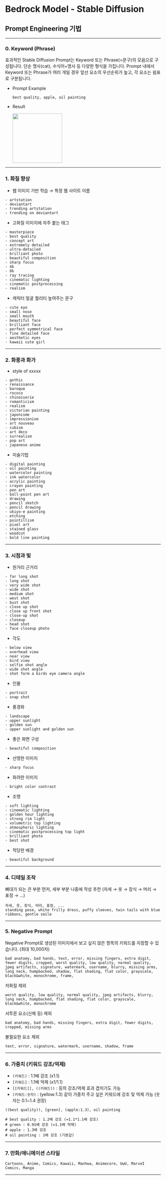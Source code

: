 # Bedrock Model - Stable Diffusion

## Prompt Engineering 기법

---

### 0. Keyword (Phrase)
효과적인 Stable Diffusion Prompt는 Keyword 또는 Phrase(=문구)의 모음으로 구성됩니다. 단순 명사(cat), 수식어+명사 등 다양한 형식을 가집니다. Prompt 내에서 Keyword 또는 Phrase가 여러 개일 경우 앞선 요소의 우선순위가 높고, 각 요소는 쉼표로 구분됩니다.
- Prompt Example

  ```
  best quality, apple, oil painting
  ```

- Result

  <img src="/img/hackathon/generated_apple.jpg" width="160px" />

---

### 1. 화질 향상
- 웹 이미지 기반 학습 → 특정 웹 사이트 이름
```
- artstation
- deviantart
- trending artstation
- trending on deviantart
```
- 고화질 이미지에 자주 붙는 태그
```
- masterpiece
- best quality
- concept art
- extremely detailed
- ultra-detailed
- brilliant photo
- beautiful composition
- sharp focus
- 4k
- 8k
- ray tracing
- cinematic lighting
- cinematic postprocessing
- realism
```
- 캐릭터 얼굴 퀄리티 높여주는 문구
```
- cute eye
- small nose
- small mouth
- beautiful face
- brilliant face
- perfect symmetrical face
- fine detailed face
- aesthetic eyes
- kawaii cute girl
```

---

### 2. 화풍과 화가
- style of xxxxx
```
- gothic
- renaissance
- baroque
- rococo
- chinoiserie
- romanticism
- realism
- victorian painting
- japonisme
- impressionism
- art nouveau
- cubism
- art deco
- surrealism
- pop art
- japanese anime
```
- 미술기법
```
- digital painting
- oil painting
- watercolor painting
- ink watercolor
- acrylic painting
- crayon painting
- pen art
- ball-point pen art
- drawing
- pencil sketch
- pencil drawing
- ukiyo-e painting
- etching
- pointillism
- pixel art
- stained glass
- woodcut
- bold line painting
```

---

### 3. 시점과 빛
- 원거리 근거리
```
- far long shot
- long shot
- very wide shot
- wide shot
- medium shot
- west shot
- bust shot
- close up shot
- close up front shot
- close-up shot
- closeup
- head shot
- face closeup photo
```
- 각도
```
- below view
- overhead view
- near view
- bird view
- selfie shot angle
- wide shot angle
- shot form a birds eye camera angle
```
- 인물
```
- portrait
- snap shot
```
- 풍경화
```
- landscape
- upper sunlight
- golden sun
- upper sunlight and golden sun
```
- 좋은 화면 구성
```
- beautiful composition 
```
- 선명한 이미지
```
- sharp focus
```
- 화려한 이미지
```
- bright color contrast
```
- 조명
```
- soft lighting
- cinematic lighting
- golden hour lighting
- strong rim light
- volumetric top lighting
- atmospheric lighting
- cinematic postprocessing top light
- brilliant photo
- best shot
```
- 적당한 배경
```
- beautiful background
```

---

### 4. 디테일 조작
뼈대가 되는 큰 부분 먼저, 세부 부분 나중에 작성 추천 (자세 → 옷 → 장식 → 머리 → 표정 → …)
```
자세, 옷, 장식, 머리, 표정, ...
standing pose, white frilly dress, puffy sleeves, twin tails with blue ribbons, gentle smile
```

---

### 5. Negative Prompt
Negative Prompt로 생성된 이미지에서 보고 싶지 않은 항목의 키워드를 지정할 수 있습니다. (최대 10,000자)
```
bad anatomy, bad hands, text, error, missing fingers, extra digit, fewer digits, cropped, worst quality, low quality, normal quality, jpeg artifacts, signature, watermark, username, blurry, missing arms, long neck, humpbacked, shadow, flat shading, flat color, grayscale, black&white, monochrome, frame,
```
저화질 제외
```
worst quality, low quality, normal quality, jpeg artifacts, blurry, long neck, humpbacked, flat shading, flat color, grayscale, black&white, monochrome
```
서투른 요소(신체 등) 제외
```
bad anatomy, bad hands, missing fingers, extra digit, fewer digits, cropped, missing arms
```
불필요한 요소 제외
```
text, error, signature, watermark, username, shadow, frame
```

---

### 6. 가중치 (키워드 강조/억제)
- `(키워드)` : 1.1배 강조 (x1.1)
- `[키워드]` : 1.1배 억제 (x1/1.1)
- `[[키워드]], ((키워드))` : 등의 강조/억제 효과 겹치기도 가능
- `(키워드:숫자)` : (yellow:1.3) 같이 가중치 주고 싶은 키워드에 강조 및 억제 가능 (숫자는 0.1~1.4 권장)
```
((best quality)), [green], (apple:1.3), oil painting

# best quality : 1.2배 강조 (=1.1*1.1배 강조)
# green : 0.91배 강조 (=1.1배 억제)
# apple : 1.3배 강조
# oil painting : 1배 강조 (기본값)
```

---

### 7. 만화/애니메이션 스타일
```
Cartoons, Anime, Comics, Kawaii, Manhwa, Animecore, UwU, MarveI Comics, Manga
```

---